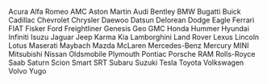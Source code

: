 Acura
Alfa Romeo
AMC
Aston Martin
Audi
Bentley
BMW
Bugatti
Buick
Cadillac
Chevrolet
Chrysler
Daewoo
Datsun
Delorean
Dodge
Eagle
Ferrari
FIAT
Fisker
Ford
Freightliner
Genesis
Geo
GMC
Honda
Hummer
Hyundai
Infiniti
Isuzu
Jaguar
Jeep
Karma
Kia
Lamborghini
Land Rover
Lexus
Lincoln
Lotus
Maserati
Maybach
Mazda
McLaren
Mercedes-Benz
Mercury
MINI
Mitsubishi
Nissan
Oldsmobile
Plymouth
Pontiac
Porsche
RAM
Rolls-Royce
Saab
Saturn
Scion
Smart
SRT
Subaru
Suzuki
Tesla
Toyota
Volkswagen
Volvo
Yugo

